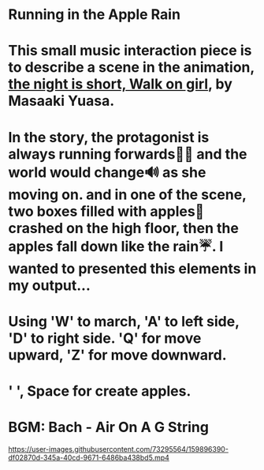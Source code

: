  # Running in the Apple Rain
# This small music interaction piece is to describe a scene in the animation, [the night is short, Walk on girl](https://www.rottentomatoes.com/m/the_night_is_short_walk_on_girl), by Masaaki Yuasa.
# In the story, the protagonist is always running forwards🏃‍♀️ and the world would change🔊 as she moving on. and in one of the scene, two boxes filled with apples🍎 crashed on the high floor, then the apples fall down like the rain☔️. I wanted to presented this elements in my output...

# Using 'W' to march, 'A' to left side, 'D' to right side. 'Q' for move upward, 'Z' for move downward.
# ' ', Space for create apples.
# BGM: Bach - Air On A G String


https://user-images.githubusercontent.com/73295564/159896390-df02870d-345a-40cd-9671-6486ba438bd5.mp4

